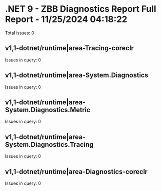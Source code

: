 # .NET 9 - ZBB Diagnostics Report Full Report - 11/25/2024 04:18:22

Total issues: 0

## v1,1-dotnet/runtime|area-Tracing-coreclr

Issues in query: 0

## v1,1-dotnet/runtime|area-System.Diagnostics

Issues in query: 0

## v1,1-dotnet/runtime|area-System.Diagnostics.Metric

Issues in query: 0

## v1,1-dotnet/runtime|area-System.Diagnostics.Tracing

Issues in query: 0

## v1,1-dotnet/runtime|area-Diagnostics-coreclr

Issues in query: 0

